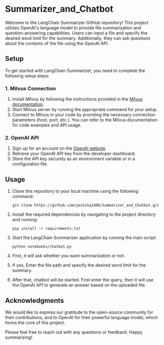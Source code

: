 # Summarizer_and_Chatbot

Welcome to the LangChain Summarizer GitHub repository! This project utilizes OpenAI's language model to provide file summarization and question-answering capabilities. Users can input a file and specify the desired word limit for the summary. Additionally, they can ask questions about the contents of the file using the OpenAI API.

## Setup

To get started with LangChain Summarizer, you need to complete the following setup steps:

### 1. Milvus Connection

1. Install Milvus by following the instructions provided in the [Milvus documentation](https://milvus.io/docs/v2.0.0/install_standalone-docker.md).
2. Start Milvus server by running the appropriate command for your setup.
3. Connect to Milvus in your code by providing the necessary connection parameters (host, port, etc.). You can refer to the Milvus documentation for code examples and API usage.

### 2. OpenAI API

1. Sign up for an account on the [OpenAI website](https://openai.com/).
2. Retrieve your OpenAI API key from the developer dashboard.
3. Store the API key securely as an environment variable or in a configuration file.

## Usage

1. Clone this repository to your local machine using the following command:
   ```
   git clone https://github.com/yashika2406/Summarizer_and_Chatbot.git
   ```

2. Install the required dependencies by navigating to the project directory and running:
   ```
   pip install -r requirements.txt
   ```

3. Start the LangChain Summarizer application by running the main script:
   ```
   python notebooks/chatbot.py
   ```
4. First, it will ask whether you want summarization or not.
   
5. If yes, Enter the file path and specify the desired word limit for the summary.

6. After that, chatbot will be started. First enter the query, then it will use the OpenAI API to generate an answer based on the uploaded file.


## Acknowledgments

We would like to express our gratitude to the open-source community for their contributions, and to OpenAI for their powerful language model, which forms the core of this project.

Please feel free to reach out with any questions or feedback. Happy summarizing!

